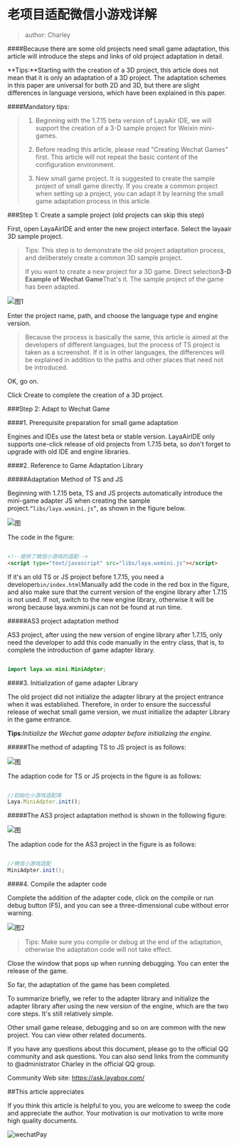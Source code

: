 # 老项目适配微信小游戏详解

> author: Charley

####Because there are some old projects need small game adaptation, this article will introduce the steps and links of old project adaptation in detail.

**Tips:**Starting with the creation of a 3D project, this article does not mean that it is only an adaptation of a 3D project. The adaptation schemes in this paper are universal for both 2D and 3D, but there are slight differences in language versions, which have been explained in this paper.

####Mandatory tips:

> 1. Beginning with the 1.7.15 beta version of LayaAir IDE, we will support the creation of a 3-D sample project for Weixin mini-games.
>
> 2. Before reading this article, please read "Creating Wechat Games" first. This article will not repeat the basic content of the configuration environment.
>
> 3. New small game project. It is suggested to create the sample project of small game directly. If you create a common project when setting up a project, you can adapt it by learning the small game adaptation process in this article.



###Step 1: Create a sample project (old projects can skip this step)

First, open LayaAirIDE and enter the new project interface. Select the layaair 3D sample project.

> Tips: This step is to demonstrate the old project adaptation process, and deliberately create a common 3D sample project.
>
> If you want to create a new project for a 3D game. Direct selection**3-D Example of Wechat Game**That's it. The sample project of the game has been adapted.

![图1](img/1.png) 


Enter the project name, path, and choose the language type and engine version.

> Because the process is basically the same, this article is aimed at the developers of different languages, but the process of TS project is taken as a screenshot. If it is in other languages, the differences will be explained in addition to the paths and other places that need not be introduced.

OK, go on.

Click Create to complete the creation of a 3D project.



###Step 2: Adapt to Wechat Game

####1. Prerequisite preparation for small game adaptation

Engines and IDEs use the latest beta or stable version. LayaAirIDE only supports one-click release of old projects from 1.7.15 beta, so don't forget to upgrade with old IDE and engine libraries.



####2. Reference to Game Adaptation Library

#####Adaptation Method of TS and JS

Beginning with 1.7.15 beta, TS and JS projects automatically introduce the mini-game adapter JS when creating the sample project.`“libs/laya.wxmini.js”`, as shown in the figure below.

![图](img/17.png) 


The code in the figure:


```html

<!--提供了微信小游戏的适配-->
<script type="text/javascript" src="libs/laya.wxmini.js"></script>
```


If it's an old TS or JS project before 1.7.15, you need a developer`bin/index.html`Manually add the code in the red box in the figure, and also make sure that the current version of the engine library after 1.7.15 is not used. If not, switch to the new engine library, otherwise it will be wrong because laya.wxmini.js can not be found at run time.

#####AS3 project adaptation method

AS3 project, after using the new version of engine library after 1.7.15, only need the developer to add this code manually in the entry class, that is, to complete the introduction of game adapter library.


```java

import laya.wx.mini.MiniAdpter;
```



####3. Initialization of game adapter Library

The old project did not initialize the adapter library at the project entrance when it was established. Therefore, in order to ensure the successful release of wechat small game version, we must initialize the adapter Library in the game entrance.

**Tips**:*Initialize the Wechat game adapter before initializing the engine.*

#####The method of adapting TS to JS project is as follows:

![图](img/18.png) 


The adaption code for TS or JS projects in the figure is as follows:


```typescript

//初始化小游戏适配库
Laya.MiniAdpter.init();
```


#####The AS3 project adaptation method is shown in the following figure:

![图](img/6.png) 


The adaption code for the AS3 project in the figure is as follows:


```java

//微信小游戏适配
MiniAdpter.init();
```




####4. Compile the adapter code

Complete the addition of the adapter code, click on the compile or run debug button (F5), and you can see a three-dimensional cube without error warning.

![图2](img/2.png) 


> Tips: Make sure you compile or debug at the end of the adaptation, otherwise the adaptation code will not take effect.

Close the window that pops up when running debugging. You can enter the release of the game.

So far, the adaptation of the game has been completed.

To summarize briefly, we refer to the adapter library and initialize the adapter library after using the new version of the engine, which are the two core steps. It's still relatively simple.

Other small game release, debugging and so on are common with the new project. You can view other related documents.

If you have any questions about this document, please go to the official QQ community and ask questions. You can also send links from the community to @administrator Charley in the official QQ group.

Community Web site: https://ask.layabox.com/



##This article appreciates

If you think this article is helpful to you, you are welcome to sweep the code and appreciate the author. Your motivation is our motivation to write more high quality documents.

![wechatPay](../../../wechatPay.jpg)